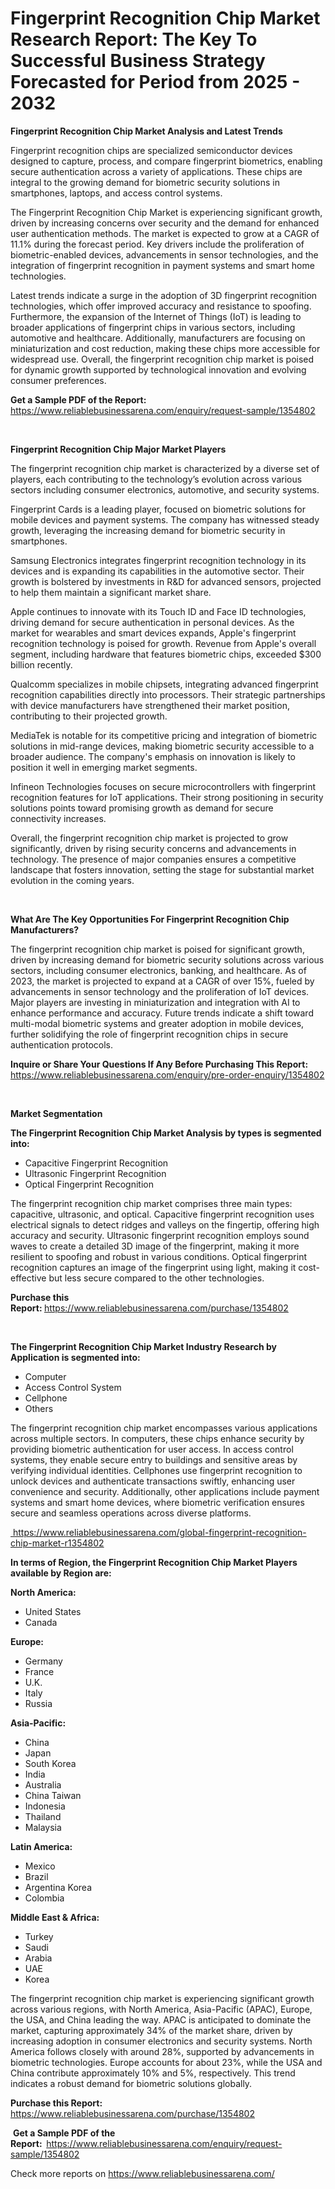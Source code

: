 <p><h1>Fingerprint Recognition Chip Market Research Report: The Key To Successful Business Strategy Forecasted for Period from 2025 - 2032</h1></p><p><strong>Fingerprint Recognition Chip Market Analysis and Latest Trends</strong></p>
<p><p>Fingerprint recognition chips are specialized semiconductor devices designed to capture, process, and compare fingerprint biometrics, enabling secure authentication across a variety of applications. These chips are integral to the growing demand for biometric security solutions in smartphones, laptops, and access control systems.</p><p>The Fingerprint Recognition Chip Market is experiencing significant growth, driven by increasing concerns over security and the demand for enhanced user authentication methods. The market is expected to grow at a CAGR of 11.1% during the forecast period. Key drivers include the proliferation of biometric-enabled devices, advancements in sensor technologies, and the integration of fingerprint recognition in payment systems and smart home technologies.</p><p>Latest trends indicate a surge in the adoption of 3D fingerprint recognition technologies, which offer improved accuracy and resistance to spoofing. Furthermore, the expansion of the Internet of Things (IoT) is leading to broader applications of fingerprint chips in various sectors, including automotive and healthcare. Additionally, manufacturers are focusing on miniaturization and cost reduction, making these chips more accessible for widespread use. Overall, the fingerprint recognition chip market is poised for dynamic growth supported by technological innovation and evolving consumer preferences.</p></p>
<p><strong>Get a Sample PDF of the Report:&nbsp;</strong> <a href="https://www.reliablebusinessarena.com/enquiry/request-sample/1354802?utm_campaign=3535&utm_medium=2&utm_source=Github&utm_content=ia&utm_term=07042025&utm_id=fingerprint-recognition-chip">https://www.reliablebusinessarena.com/enquiry/request-sample/1354802</a></p>
<p>&nbsp;</p>
<p><strong>Fingerprint Recognition Chip Major Market Players</strong></p>
<p><p>The fingerprint recognition chip market is characterized by a diverse set of players, each contributing to the technology’s evolution across various sectors including consumer electronics, automotive, and security systems.</p><p>Fingerprint Cards is a leading player, focused on biometric solutions for mobile devices and payment systems. The company has witnessed steady growth, leveraging the increasing demand for biometric security in smartphones.</p><p>Samsung Electronics integrates fingerprint recognition technology in its devices and is expanding its capabilities in the automotive sector. Their growth is bolstered by investments in R&D for advanced sensors, projected to help them maintain a significant market share.</p><p>Apple continues to innovate with its Touch ID and Face ID technologies, driving demand for secure authentication in personal devices. As the market for wearables and smart devices expands, Apple's fingerprint recognition technology is poised for growth. Revenue from Apple's overall segment, including hardware that features biometric chips, exceeded $300 billion recently.</p><p>Qualcomm specializes in mobile chipsets, integrating advanced fingerprint recognition capabilities directly into processors. Their strategic partnerships with device manufacturers have strengthened their market position, contributing to their projected growth.</p><p>MediaTek is notable for its competitive pricing and integration of biometric solutions in mid-range devices, making biometric security accessible to a broader audience. The company's emphasis on innovation is likely to position it well in emerging market segments.</p><p>Infineon Technologies focuses on secure microcontrollers with fingerprint recognition features for IoT applications. Their strong positioning in security solutions points toward promising growth as demand for secure connectivity increases.</p><p>Overall, the fingerprint recognition chip market is projected to grow significantly, driven by rising security concerns and advancements in technology. The presence of major companies ensures a competitive landscape that fosters innovation, setting the stage for substantial market evolution in the coming years.</p></p>
<p>&nbsp;</p>
<p><strong>What Are The Key Opportunities For Fingerprint Recognition Chip Manufacturers?</strong></p>
<p><p>The fingerprint recognition chip market is poised for significant growth, driven by increasing demand for biometric security solutions across various sectors, including consumer electronics, banking, and healthcare. As of 2023, the market is projected to expand at a CAGR of over 15%, fueled by advancements in sensor technology and the proliferation of IoT devices. Major players are investing in miniaturization and integration with AI to enhance performance and accuracy. Future trends indicate a shift toward multi-modal biometric systems and greater adoption in mobile devices, further solidifying the role of fingerprint recognition chips in secure authentication protocols.</p></p>
<p><strong>Inquire or Share Your Questions If Any Before Purchasing This Report:</strong> <a href="https://www.reliablebusinessarena.com/enquiry/pre-order-enquiry/1354802?utm_campaign=3535&utm_medium=2&utm_source=Github&utm_content=ia&utm_term=07042025&utm_id=fingerprint-recognition-chip">https://www.reliablebusinessarena.com/enquiry/pre-order-enquiry/1354802</a></p>
<p>&nbsp;</p>
<p><strong>Market Segmentation</strong></p>
<p><strong>The Fingerprint Recognition Chip Market Analysis by types is segmented into:</strong></p>
<p><ul><li>Capacitive Fingerprint Recognition</li><li>Ultrasonic Fingerprint Recognition</li><li>Optical Fingerprint Recognition</li></ul></p>
<p><p>The fingerprint recognition chip market comprises three main types: capacitive, ultrasonic, and optical. Capacitive fingerprint recognition uses electrical signals to detect ridges and valleys on the fingertip, offering high accuracy and security. Ultrasonic fingerprint recognition employs sound waves to create a detailed 3D image of the fingerprint, making it more resilient to spoofing and robust in various conditions. Optical fingerprint recognition captures an image of the fingerprint using light, making it cost-effective but less secure compared to the other technologies.</p></p>
<p><strong>Purchase this Report:&nbsp;</strong><a href="https://www.reliablebusinessarena.com/purchase/1354802?utm_campaign=3535&utm_medium=2&utm_source=Github&utm_content=ia&utm_term=07042025&utm_id=fingerprint-recognition-chip">https://www.reliablebusinessarena.com/purchase/1354802</a></p>
<p>&nbsp;</p>
<p><strong>The Fingerprint Recognition Chip Market Industry Research by Application is segmented into:</strong></p>
<p><ul><li>Computer</li><li>Access Control System</li><li>Cellphone</li><li>Others</li></ul></p>
<p><p>The fingerprint recognition chip market encompasses various applications across multiple sectors. In computers, these chips enhance security by providing biometric authentication for user access. In access control systems, they enable secure entry to buildings and sensitive areas by verifying individual identities. Cellphones use fingerprint recognition to unlock devices and authenticate transactions swiftly, enhancing user convenience and security. Additionally, other applications include payment systems and smart home devices, where biometric verification ensures secure and seamless operations across diverse platforms.</p></p>
<p><a href="https://www.reliablebusinessarena.com/global-fingerprint-recognition-chip-market-r1354802?utm_campaign=3535&utm_medium=2&utm_source=Github&utm_content=ia&utm_term=07042025&utm_id=fingerprint-recognition-chip">&nbsp;https://www.reliablebusinessarena.com/global-fingerprint-recognition-chip-market-r1354802</a></p>
<p><strong>In terms of Region, the Fingerprint Recognition Chip Market Players available by Region are:</strong></p>
<p>
    <p> <strong> North America: </strong>
        <ul>
            <li>United States</li>
            <li>Canada</li>
        </ul>
        </p> 
    <p> <strong> Europe: </strong>
        <ul>
            <li>Germany</li>
            <li>France</li>
            <li>U.K.</li>
            <li>Italy</li>
            <li>Russia</li>
        </ul>
        </p> 
    <p> <strong> Asia-Pacific: </strong>
        <ul>
            <li>China</li>
            <li>Japan</li>
            <li>South Korea</li>
            <li>India</li>
            <li>Australia</li>
            <li>China Taiwan</li>
            <li>Indonesia</li>
            <li>Thailand</li>
            <li>Malaysia</li>
        </ul>
        </p> 
    <p> <strong> Latin America: </strong>
        <ul>
            <li>Mexico</li>
            <li>Brazil</li>
            <li>Argentina Korea</li>
            <li>Colombia</li>
        </ul>
        </p> 
    <p> <strong> Middle East & Africa: </strong>
        <ul>
            <li>Turkey</li>
            <li>Saudi</li>
            <li>Arabia</li>
            <li>UAE</li>
            <li>Korea</li>
        </ul>
    </p>
    </p>
<p><p>The fingerprint recognition chip market is experiencing significant growth across various regions, with North America, Asia-Pacific (APAC), Europe, the USA, and China leading the way. APAC is anticipated to dominate the market, capturing approximately 34% of the market share, driven by increasing adoption in consumer electronics and security systems. North America follows closely with around 28%, supported by advancements in biometric technologies. Europe accounts for about 23%, while the USA and China contribute approximately 10% and 5%, respectively. This trend indicates a robust demand for biometric solutions globally.</p></p>
<p><strong>Purchase this Report: </strong><a href="https://www.reliablebusinessarena.com/purchase/1354802?utm_campaign=3535&utm_medium=2&utm_source=Github&utm_content=ia&utm_term=07042025&utm_id=fingerprint-recognition-chip">https://www.reliablebusinessarena.com/purchase/1354802</a></p>
<p>&nbsp;<strong>Get a Sample PDF of the Report:&nbsp;&nbsp;</strong><a href="https://www.reliablebusinessarena.com/enquiry/request-sample/1354802?utm_campaign=3535&utm_medium=2&utm_source=Github&utm_content=ia&utm_term=07042025&utm_id=fingerprint-recognition-chip">https://www.reliablebusinessarena.com/enquiry/request-sample/1354802</a></p>
<p><strong></strong></p>
<p>Check more reports on <a href="https://www.reliablebusinessarena.com/?utm_campaign=3535&utm_medium=2&utm_source=Github&utm_content=ia&utm_term=07042025&utm_id=fingerprint-recognition-chip">https://www.reliablebusinessarena.com/</a></p>